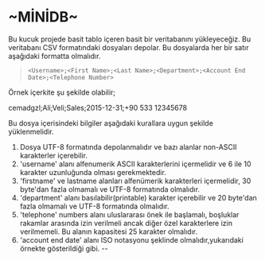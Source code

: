 #                                               ~MİNİDB~

Bu kucuk projede basit tablo içeren basit bir veritabanını yükleyeceğiz.
Bu veritabanı CSV formatındaki dosyaları depolar. Bu dosyalarda her bir satır aşağıdaki formatta olmalıdır.

> ```<Username>;<First Name>;<Last Name>;<Department>;<Account End Date>;<Telephone Number>```

Örnek içerkite şu şekilde olabilir;

cemadgzl;Ali;Veli;Sales;2015-12-31;+90 533 12345678

Bu dosya içerisindeki bilgiler aşağıdaki kurallara uygun şekilde yüklenmelidir.

1. Dosya UTF-8 formatında depolanmalıdır ve bazı alanlar non-ASCII karakterler içerebilir.
2. 'username' alanı alfenumerik ASCII karakterlerini içermelidir ve 6 ile 10 karakter uzunluğunda olması gerekmektedir.
3. 'firstname' ve lastname alanları alfenümerik karakterleri içermelidir, 30 byte'dan fazla olmamalı ve UTF-8 formatında olmalıdır.
4. 'department' alanı basılabilir(printable) karakter içerebilir ve 20 byte'dan fazla olmamalı ve UTF-8 formatında olmalıdır.
5. 'telephone' numbers alanı uluslararası önek ile başlamalı, boşluklar rakamlar arasında izin verilmeli ancak diğer özel karakterlere izin verilmemeli. Bu alanın kapasitesi 25 karakter olmalıdır.
6. 'account end date' alanı ISO notasyonu şeklinde olmalıdır,yukarıdaki örnekte gösterildiği gibi. <year>-<month>-<day>

